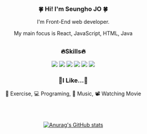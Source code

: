 <div align=center>
<h3> 🍀 Hi! I'm Seungho JO 🍀</h3>
  
I'm Front-End web developer.

My main focus is React, JavaScript, HTML, Java

  ##
<h3>🔥Skills🔥</h3>
<img src="https://img.shields.io/badge/html-E34F26?style=for-the-badge&logo=html5&logoColor=white">
<img src="https://img.shields.io/badge/css-1572B6?style=for-the-badge&logo=css3&logoColor=white">
<img src="https://img.shields.io/badge/javascript-F7DF1E?style=for-the-badge&logo=javascript&logoColor=black">
<img src="https://img.shields.io/badge/react-61DAFB?style=for-the-badge&logo=react&logoColor=black">
<img src="https://img.shields.io/badge/Git-F05032?style=for-the-badge&logo=Git&logoColor=white">
<img src="https://img.shields.io/badge/0769AD?style=for-the-badge&logo=jQuery&logoColor=white">


<h3>💙I Like...💙</h3>

  💪 Exercise, 💻 Programing, 🎵 Music, 📽️ Watching Movie
  
##

  <br>

[![Anurag's GitHub stats](https://github-readme-stats.vercel.app/api?username=jo-seungho)](https://github.com/anuraghazra/github-readme-stats)
</div>

<!--
**jo-seungho/jo-seungho** is a ✨ _special_ ✨ repository because its `README.md` (this file) appears on your GitHub profile.

Here are some ideas to get you started:

- 🔭 I’m currently working on ...
- 🌱 I’m currently learning ...
- 👯 I’m looking to collaborate on ...
- 🤔 I’m looking for help with ...
- 💬 Ask me about ...
- 📫 How to reach me: ...
- 😄 Pronouns: ...
- ⚡ Fun fact: ...
-->
